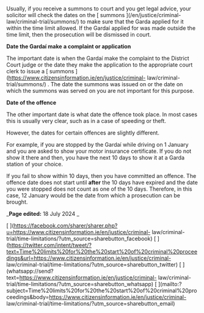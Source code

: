 ###

Usually, if you receive a summons to court and you get legal advice, your
solicitor will check the dates on the [ summons ](/en/justice/criminal-
law/criminal-trial/summons/) to make sure that the Garda applied for it within
the time limit allowed. If the Gardaí applied for was made outside the time
limit, then the prosecution will be dismissed in court.

**Date the Gardaí make** **a complaint or application**

The important date is when the Gardaí make the complaint to the District Court
judge or the date they make the application to the appropriate court clerk to
issue a [ summons ](https://www.citizensinformation.ie/en/justice/criminal-
law/criminal-trial/summons/) . The date the summons was issued on or the date
on which the summons was served on you are not important for this purpose.

**Date of the offence**

The other important date is what date the offence took place. In most cases
this is usually very clear, such as in a case of speeding or theft.

However, the dates for certain offences are slightly different.

For example, if you are stopped by the Gardaí while driving on 1 January and
you are asked to show your motor insurance certificate. If you do not show it
there and then, you have the next 10 days to show it at a Garda station of
your choice.

If you fail to show within 10 days, then you have committed an offence. The
offence date does not start until **after** the 10 days have expired and the
date you were stopped does not count as one of the 10 days. Therefore, in this
case, 12 January would be the date from which a prosecution can be brought.

_**Page edited:** 18 July 2024 _

[
](https://facebook.com/sharer/sharer.php?u=https://www.citizensinformation.ie/en/justice/criminal-
law/criminal-trial/time-limitations/?utm_source=sharebutton_facebook) [
](https://twitter.com/intent/tweet/?text=Time%20limits%20for%20the%20start%20of%20criminal%20proceedings&url=https://www.citizensinformation.ie/en/justice/criminal-
law/criminal-trial/time-limitations/?utm_source=sharebutton_twitter) [
](whatsapp://send?text=https://www.citizensinformation.ie/en/justice/criminal-
law/criminal-trial/time-limitations/?utm_source=sharebutton_whatsapp) [
](mailto:?subject=Time%20limits%20for%20the%20start%20of%20criminal%20proceedings&body=https://www.citizensinformation.ie/en/justice/criminal-
law/criminal-trial/time-limitations/?utm_source=sharebutton_email) [
](javascript:void\(0\))
